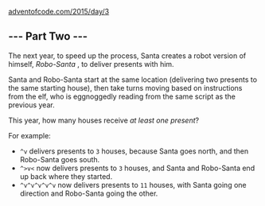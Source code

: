 [adventofcode.com/2015/day/3](https://adventofcode.com/2015/day/3)

## \--- Part Two ---

The next year, to speed up the process, Santa creates a robot version of himself, _Robo-Santa_ , to deliver presents with him.

Santa and Robo-Santa start at the same location (delivering two presents to the same starting house), then take turns moving based on instructions from the elf, who is eggnoggedly reading from the same script as the previous year.

This year, how many houses receive _at least one present_?

For example:

  * `^v` delivers presents to `3` houses, because Santa goes north, and then Robo-Santa goes south.
  * `^>v<` now delivers presents to `3` houses, and Santa and Robo-Santa end up back where they started.
  * `^v^v^v^v^v` now delivers presents to `11` houses, with Santa going one direction and Robo-Santa going the other.


